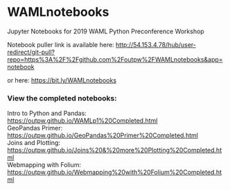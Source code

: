 # WAMLnotebooks
Jupyter Notebooks for 2019 WAML Python Preconference Workshop

Notebook puller link is available here: http://54.153.4.78/hub/user-redirect/git-pull?repo=https%3A%2F%2Fgithub.com%2Foutpw%2FWAMLnotebooks&app=notebook 

or here: https://bit.ly/WAMLnotebooks

### View the completed notebooks:

Intro to Python and Pandas: https://outpw.github.io/WAMLp1%20Completed.html  
GeoPandas Primer: https://outpw.github.io/GeoPandas%20Primer%20Completed.html  
Joins and Plotting: https://outpw.github.io/Joins%20&%20more%20Plotting%20Completed.html  
Webmapping with Folium: https://outpw.github.io/Webmapping%20with%20Folium%20Completed.html    
